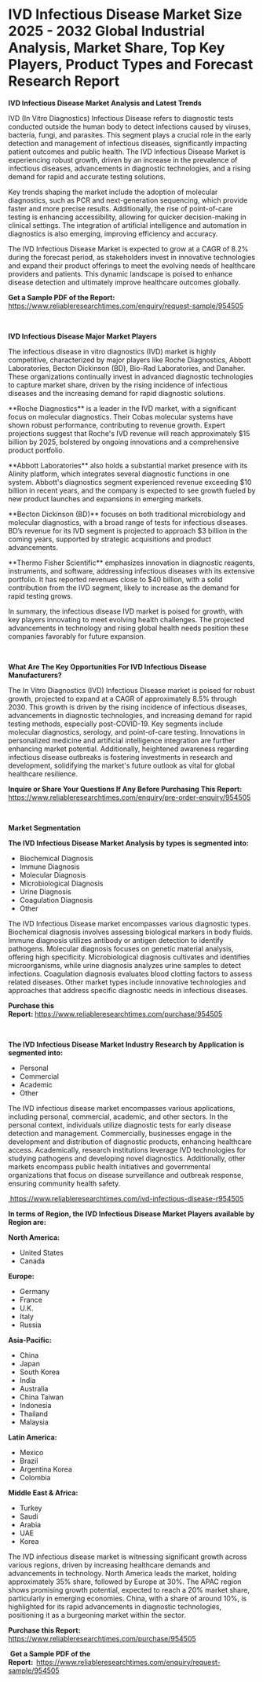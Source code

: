<p><h1>IVD Infectious Disease Market Size 2025 - 2032 Global Industrial Analysis, Market Share, Top Key Players, Product Types and Forecast Research Report</h1></p><p><strong>IVD Infectious Disease Market Analysis and Latest Trends</strong></p>
<p><p>IVD (In Vitro Diagnostics) Infectious Disease refers to diagnostic tests conducted outside the human body to detect infections caused by viruses, bacteria, fungi, and parasites. This segment plays a crucial role in the early detection and management of infectious diseases, significantly impacting patient outcomes and public health. The IVD Infectious Disease Market is experiencing robust growth, driven by an increase in the prevalence of infectious diseases, advancements in diagnostic technologies, and a rising demand for rapid and accurate testing solutions.</p><p>Key trends shaping the market include the adoption of molecular diagnostics, such as PCR and next-generation sequencing, which provide faster and more precise results. Additionally, the rise of point-of-care testing is enhancing accessibility, allowing for quicker decision-making in clinical settings. The integration of artificial intelligence and automation in diagnostics is also emerging, improving efficiency and accuracy.</p><p>The IVD Infectious Disease Market is expected to grow at a CAGR of 8.2% during the forecast period, as stakeholders invest in innovative technologies and expand their product offerings to meet the evolving needs of healthcare providers and patients. This dynamic landscape is poised to enhance disease detection and ultimately improve healthcare outcomes globally.</p></p>
<p><strong>Get a Sample PDF of the Report:&nbsp;</strong> <a href="https://www.reliableresearchtimes.com/enquiry/request-sample/954505?utm_campaign=3528&utm_medium=2&utm_source=Github&utm_content=ia&utm_term=18042025&utm_id=ivd-infectious-disease">https://www.reliableresearchtimes.com/enquiry/request-sample/954505</a></p>
<p>&nbsp;</p>
<p><strong>IVD Infectious Disease Major Market Players</strong></p>
<p><p>The infectious disease in vitro diagnostics (IVD) market is highly competitive, characterized by major players like Roche Diagnostics, Abbott Laboratories, Becton Dickinson (BD), Bio-Rad Laboratories, and Danaher. These organizations continually invest in advanced diagnostic technologies to capture market share, driven by the rising incidence of infectious diseases and the increasing demand for rapid diagnostic solutions.</p><p>**Roche Diagnostics** is a leader in the IVD market, with a significant focus on molecular diagnostics. Their Cobas molecular systems have shown robust performance, contributing to revenue growth. Expert projections suggest that Roche's IVD revenue will reach approximately $15 billion by 2025, bolstered by ongoing innovations and a comprehensive product portfolio.</p><p>**Abbott Laboratories** also holds a substantial market presence with its Alinity platform, which integrates several diagnostic functions in one system. Abbott's diagnostics segment experienced revenue exceeding $10 billion in recent years, and the company is expected to see growth fueled by new product launches and expansions in emerging markets.</p><p>**Becton Dickinson (BD)** focuses on both traditional microbiology and molecular diagnostics, with a broad range of tests for infectious diseases. BD’s revenue for its IVD segment is projected to approach $3 billion in the coming years, supported by strategic acquisitions and product advancements.</p><p>**Thermo Fisher Scientific** emphasizes innovation in diagnostic reagents, instruments, and software, addressing infectious diseases with its extensive portfolio. It has reported revenues close to $40 billion, with a solid contribution from the IVD segment, likely to increase as the demand for rapid testing grows.</p><p>In summary, the infectious disease IVD market is poised for growth, with key players innovating to meet evolving health challenges. The projected advancements in technology and rising global health needs position these companies favorably for future expansion.</p></p>
<p>&nbsp;</p>
<p><strong>What Are The Key Opportunities For IVD Infectious Disease Manufacturers?</strong></p>
<p><p>The In Vitro Diagnostics (IVD) Infectious Disease market is poised for robust growth, projected to expand at a CAGR of approximately 8.5% through 2030. This growth is driven by the rising incidence of infectious diseases, advancements in diagnostic technologies, and increasing demand for rapid testing methods, especially post-COVID-19. Key segments include molecular diagnostics, serology, and point-of-care testing. Innovations in personalized medicine and artificial intelligence integration are further enhancing market potential. Additionally, heightened awareness regarding infectious disease outbreaks is fostering investments in research and development, solidifying the market's future outlook as vital for global healthcare resilience.</p></p>
<p><strong>Inquire or Share Your Questions If Any Before Purchasing This Report:</strong> <a href="https://www.reliableresearchtimes.com/enquiry/pre-order-enquiry/954505?utm_campaign=3528&utm_medium=2&utm_source=Github&utm_content=ia&utm_term=18042025&utm_id=ivd-infectious-disease">https://www.reliableresearchtimes.com/enquiry/pre-order-enquiry/954505</a></p>
<p>&nbsp;</p>
<p><strong>Market Segmentation</strong></p>
<p><strong>The IVD Infectious Disease Market Analysis by types is segmented into:</strong></p>
<p><ul><li>Biochemical Diagnosis</li><li>Immune Diagnosis</li><li>Molecular Diagnosis</li><li>Microbiological Diagnosis</li><li>Urine Diagnosis</li><li>Coagulation Diagnosis</li><li>Other</li></ul></p>
<p><p>The IVD Infectious Disease market encompasses various diagnostic types. Biochemical diagnosis involves assessing biological markers in body fluids. Immune diagnosis utilizes antibody or antigen detection to identify pathogens. Molecular diagnosis focuses on genetic material analysis, offering high specificity. Microbiological diagnosis cultivates and identifies microorganisms, while urine diagnosis analyzes urine samples to detect infections. Coagulation diagnosis evaluates blood clotting factors to assess related diseases. Other market types include innovative technologies and approaches that address specific diagnostic needs in infectious diseases.</p></p>
<p><strong>Purchase this Report:&nbsp;</strong><a href="https://www.reliableresearchtimes.com/purchase/954505?utm_campaign=3528&utm_medium=2&utm_source=Github&utm_content=ia&utm_term=18042025&utm_id=ivd-infectious-disease">https://www.reliableresearchtimes.com/purchase/954505</a></p>
<p>&nbsp;</p>
<p><strong>The IVD Infectious Disease Market Industry Research by Application is segmented into:</strong></p>
<p><ul><li>Personal</li><li>Commercial</li><li>Academic</li><li>Other</li></ul></p>
<p><p>The IVD infectious disease market encompasses various applications, including personal, commercial, academic, and other sectors. In the personal context, individuals utilize diagnostic tests for early disease detection and management. Commercially, businesses engage in the development and distribution of diagnostic products, enhancing healthcare access. Academically, research institutions leverage IVD technologies for studying pathogens and developing novel diagnostics. Additionally, other markets encompass public health initiatives and governmental organizations that focus on disease surveillance and outbreak response, ensuring community health safety.</p></p>
<p><a href="https://www.reliableresearchtimes.com/ivd-infectious-disease-r954505?utm_campaign=3528&utm_medium=2&utm_source=Github&utm_content=ia&utm_term=18042025&utm_id=ivd-infectious-disease">&nbsp;https://www.reliableresearchtimes.com/ivd-infectious-disease-r954505</a></p>
<p><strong>In terms of Region, the IVD Infectious Disease Market Players available by Region are:</strong></p>
<p>
    <p> <strong> North America: </strong>
        <ul>
            <li>United States</li>
            <li>Canada</li>
        </ul>
        </p> 
    <p> <strong> Europe: </strong>
        <ul>
            <li>Germany</li>
            <li>France</li>
            <li>U.K.</li>
            <li>Italy</li>
            <li>Russia</li>
        </ul>
        </p> 
    <p> <strong> Asia-Pacific: </strong>
        <ul>
            <li>China</li>
            <li>Japan</li>
            <li>South Korea</li>
            <li>India</li>
            <li>Australia</li>
            <li>China Taiwan</li>
            <li>Indonesia</li>
            <li>Thailand</li>
            <li>Malaysia</li>
        </ul>
        </p> 
    <p> <strong> Latin America: </strong>
        <ul>
            <li>Mexico</li>
            <li>Brazil</li>
            <li>Argentina Korea</li>
            <li>Colombia</li>
        </ul>
        </p> 
    <p> <strong> Middle East & Africa: </strong>
        <ul>
            <li>Turkey</li>
            <li>Saudi</li>
            <li>Arabia</li>
            <li>UAE</li>
            <li>Korea</li>
        </ul>
    </p>
    </p>
<p><p>The IVD infectious disease market is witnessing significant growth across various regions, driven by increasing healthcare demands and advancements in technology. North America leads the market, holding approximately 35% share, followed by Europe at 30%. The APAC region shows promising growth potential, expected to reach a 20% market share, particularly in emerging economies. China, with a share of around 10%, is highlighted for its rapid advancements in diagnostic technologies, positioning it as a burgeoning market within the sector.</p></p>
<p><strong>Purchase this Report: </strong><a href="https://www.reliableresearchtimes.com/purchase/954505?utm_campaign=3528&utm_medium=2&utm_source=Github&utm_content=ia&utm_term=18042025&utm_id=ivd-infectious-disease">https://www.reliableresearchtimes.com/purchase/954505</a></p>
<p>&nbsp;<strong>Get a Sample PDF of the Report:&nbsp;&nbsp;</strong><a href="https://www.reliableresearchtimes.com/enquiry/request-sample/954505?utm_campaign=3528&utm_medium=2&utm_source=Github&utm_content=ia&utm_term=18042025&utm_id=ivd-infectious-disease">https://www.reliableresearchtimes.com/enquiry/request-sample/954505</a></p>
<p><strong></strong></p>
<p><p></p><p></p><p></p></p>